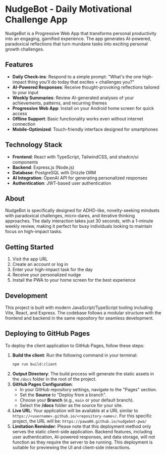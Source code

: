 # NudgeBot - Daily Motivational Challenge App

NudgeBot is a Progressive Web App that transforms personal productivity into an engaging, gamified experience. The app generates AI-powered, paradoxical reflections that turn mundane tasks into exciting personal growth challenges.

## Features

- **Daily Check-ins**: Respond to a simple prompt: "What's the one high-impact thing you'll do today that excites + challenges you?"
- **AI-Powered Responses**: Receive thought-provoking reflections tailored to your input
- **Weekly Summaries**: Review AI-generated analyses of your achievements, patterns, and recurring themes
- **Progressive Web App**: Install on your Android home screen for quick access
- **Offline Support**: Basic functionality works even without internet connection
- **Mobile-Optimized**: Touch-friendly interface designed for smartphones

## Technology Stack

- **Frontend**: React with TypeScript, TailwindCSS, and shadcn/ui components
- **Backend**: Express.js (Node.js)
- **Database**: PostgreSQL with Drizzle ORM
- **AI Integration**: OpenAI API for generating personalized responses
- **Authentication**: JWT-based user authentication

## About

NudgeBot is specifically designed for ADHD-like, novelty-seeking mindsets with paradoxical challenges, micro-dares, and iterative thinking approaches. The daily interaction takes just 30 seconds, with a 1-minute weekly review, making it perfect for busy individuals looking to maintain focus on high-impact tasks.

## Getting Started

1. Visit the app URL
2. Create an account or log in
3. Enter your high-impact task for the day
4. Receive your personalized nudge
5. Install the PWA to your home screen for the best experience

## Development

This project is built with modern JavaScript/TypeScript tooling including Vite, React, and Express. The codebase follows a modular structure with the frontend and backend in the same repository for seamless development.

## Deploying to GitHub Pages

To deploy the client application to GitHub Pages, follow these steps:

1.  **Build the client**: Run the following command in your terminal:
    ```bash
    npm run build:client
    ```
2.  **Output Directory**: The build process will generate the static assets in the `/docs` folder in the root of the project.
3.  **GitHub Pages Configuration**:
    *   In your GitHub repository settings, navigate to the "Pages" section.
    *   Set the **Source** to "Deploy from a branch".
    *   Choose your **Branch** (e.g., `main` or your default branch).
    *   Select the **/docs** folder as the source for your site.
4.  **Live URL**: Your application will be available at a URL similar to `https://<username>.github.io/<repository-name>/`. For this specific project, the URL will be: `https://pawa80.github.io/nudgebot-pwa/`
5.  **Limitation Reminder**: Please note that this deployment method only serves the static client-side application. Backend features, including user authentication, AI-powered responses, and data storage, will not function as they require the server to be running. This deployment is suitable for previewing the UI and client-side interactions.